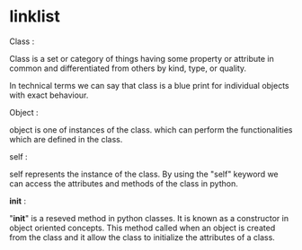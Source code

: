 # linklist

Class : 

Class is a set or category of things having some property or attribute in common and differentiated from others by kind, type, or quality.

In technical terms we can say that class is a blue print for individual objects with exact behaviour.

Object :

object is one of instances of the class. which can perform the functionalities which are defined in the class.

self :

self represents the instance of the class. By using the "self" keyword we can access the attributes and methods of the class in python.

__init__ :

"__init__" is a reseved method in python classes. It is known as a constructor in object oriented concepts. This method called when an object is created from the class and it allow the class to initialize the attributes of a class.
